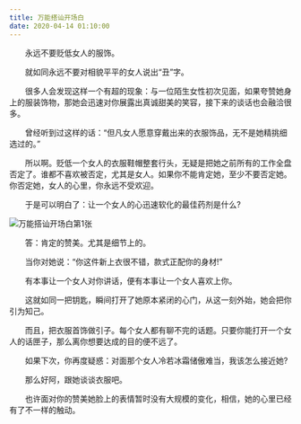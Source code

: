 ```yaml
---
title: 万能搭讪开场白
date: 2020-04-14 01:10:00
---
```




　　永远不要贬低女人的服饰。

　　就如同永远不要对相貌平平的女人说出“丑”字。

　　很多人会发现这样一个有超的现象：与一位陌生女性初次见面，如果夸赞她身上的服装饰物，那她会迅速对你展露出真诚甜美的笑容，接下来的谈话也会融洽很多。

　　曾经听到过这样的话：“但凡女人愿意穿戴出来的衣服饰品，无不是她精挑细选过的。”

　　所以啊。贬低一个女人的衣服鞋帽整套行头，无疑是把她之前所有的工作全盘否定了。谁都不喜欢被否定，尤其是女人。如果你不能肯定她，至少不要否定她。你否定她，女人的心里，你永远不受欢迎。

　　于是可以明白了：让一个女人的心迅速软化的最佳药剂是什么?

![万能搭讪开场白第1张](/img/84fbb9c50d95cffa1db80e84506f040e.jpg)

　　答：肯定的赞美。尤其是细节上的。

　　当你对她说：“你这件新上衣很不错，款式正配你的身材!”

　　有本事让一个女人对你讲话，便有本事让一个女人喜欢上你。

　　这就如同一把钥匙，瞬间打开了她原本紧闭的心门，从这一刻外始，她会把你引为知己。

　　而且，把衣服首饰做引子。每个女人都有聊不完的话题。只要你能打开一个女人的话匣子，那么离你想要达成的目的便不远了。

　　如果下次，你再度疑惑：对面那个女人冷若冰霜储傲难当，我该怎么接近她?

　　那么好阿，跟她谈谈衣服吧。

　　也许面对你的赞美她脸上的表情暂时没有大规模的变化，相信，她的心里已经有了不一样的触动。